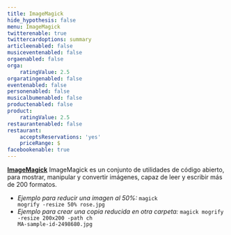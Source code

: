 ```yaml
---
title: ImageMagick
hide_hypothesis: false
menu: ImageMagick
twitterenable: true
twittercardoptions: summary
articleenabled: false
musiceventenabled: false
orgaenabled: false
orga:
    ratingValue: 2.5
orgaratingenabled: false
eventenabled: false
personenabled: false
musicalbumenabled: false
productenabled: false
product:
    ratingValue: 2.5
restaurantenabled: false
restaurant:
    acceptsReservations: 'yes'
    priceRange: $
facebookenable: true
---
```


**[ImageMagick](https://imagemagick.org/)**
ImageMagick es un conjunto de utilidades de código abierto, para mostrar, manipular y convertir imágenes, capaz de leer y escribir más de 200 formatos.

* _Ejemplo para reducir una imagen al 50%:_ <code>magick mogrify -resize 50% rose.jpg</code>
* _Ejemplo para crear una copia reducida en otra carpeta:_ <code>magick mogrify -resize 200x200 -path ch MA-sample-id-2498680.jpg</code>
